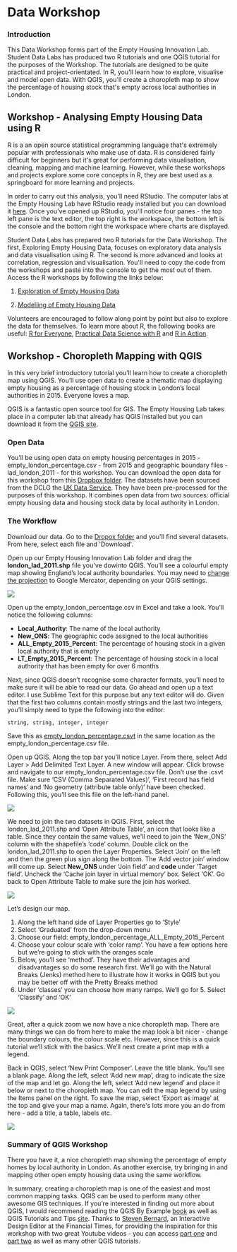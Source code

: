 # Data Workshop

### Introduction
This Data Workshop forms part of the Empty Housing Innovation Lab. Student Data Labs has produced two R tutorials and one QGIS tutorial for the purposes of the Workshop. The tutorials are designed to be quite practical and project-orientated. In R, you'll learn how to explore, visualise and model open data. With QGIS, you'll create a choropleth map to show the percentage of housing stock that's empty across local authorities in London.

## Workshop - Analysing Empty Housing Data using R
R is a an open source statistical programming language that's extremely popular with professionals who make use of data. R is considered fairly difficult for beginners but it's great for performing data visualisation, cleaning, mapping and machine learning. However, while these workshops and projects explore some core concepts in R, they are best used as a springboard for more learning and projects.

In order to carry out this analysis, you'll need RStudio. The computer labs at the Empty Housing Lab have RStudio ready installed but you can download it [here](https://www.rstudio.com/products/rstudio/download/). Once you've opened up RStudio, you'll notice four panes - the top left pane is the text editor, the top right is the workspace, the bottom left is the console and the bottom right the workspace where charts are displayed.

Student Data Labs has prepared two R tutorials for the Data Workshop. The first, Exploring Empty Housing Data, focuses on exploratory data analysis and data visualisation using R. The second is more advanced and looks at correlation, regression and visualisation. You'll need to copy the code from the workshops and paste into the console to get the most out of them. Access the R workshops by following the links below:

1. [Exploration of Empty Housing Data](http://rpubs.com/StudentDataLabs/Empty-Housing-Lab-1)

2. [Modelling of Empty Housing Data](http://rpubs.com/StudentDataLabs/Empty-Housing-Lab-2)

Volunteers are encouraged to follow along point by point but also to explore the data for themselves. To learn more about R, the following books are useful: [R for Everyone](https://www.amazon.co.uk/Everyone-Advanced-Analytics-Graphics-Addison-Wesley/dp/0321888030), [Practical Data Science with R](https://www.amazon.co.uk/Practical-Data-Science-Nina-Zumel/dp/1617291560/ref=sr_1_1?s=books&ie=UTF8&qid=1477691407&sr=1-1&keywords=practical+data+science+with+r) and [R in Action](https://www.amazon.co.uk/Action-Data-Analysis-Graphics/dp/1617291382/ref=sr_1_1?s=books&ie=UTF8&qid=1477691440&sr=1-1&keywords=r+in+action). 

## Workshop - Choropleth Mapping with QGIS
In this very brief introductory tutorial you’ll learn how to create a choropleth map using QGIS. You’ll use open data to create a thematic map displaying empty housing as a percentage of housing stock in London’s local authorities in 2015. Everyone loves a map.

QGIS is a fantastic open source tool for GIS. The Empty Housing Lab takes place in a computer lab that already has QGIS installed but you can download it from the [QGIS site](http://www.qgis.org/en/site/forusers/download.html).

### Open Data
You’ll be using open data on empty housing percentages in 2015 - empty_london_percentage.csv - from 2015 and geographic boundary files - lad_london_2011 - for this workshop. You can download the open data for this workshop from this [Dropbox folder](https://www.dropbox.com/sh/446pg6rxdao1o2u/AAA7aGhH5zL35JA1k_rKnRSVa?dl=0). The datasets have been sourced from the DCLG the [UK Data Service](https://census.edina.ac.uk/bds.html). They have been pre-processed for the purposes of this workshop. It combines open data from two sources: official empty housing data and housing stock data by local authority in London.

### The Workflow
Download our data. Go to the [Dropox folder](https://www.dropbox.com/sh/446pg6rxdao1o2u/AAA7aGhH5zL35JA1k_rKnRSVa?dl=0) and you'll find several datasets. From here, select each file and 'Download'.

Open up our Empty Housing Innovation Lab folder and drag the <b>london_lad_2011.shp</b> file you've dowinto QGIS. You’ll see a colourful empty map showing England’s local authority boundaries. You may need to [change the projection](http://docs.qgis.org/2.2/en/docs/user_manual/working_with_projections/working_with_projections.html) to Google Mercator, depending on your QGIS settings.

![](https://studentdatalabs.files.wordpress.com/2016/10/screen-shot-2016-10-21-at-02-51-08.png)

Open up the empty_london_percentage.csv in Excel and take a look. You’ll notice the following columns:
+ <b>Local_Authority</b>: The name of the local authority
+ <b>New_ONS</b>: The geographic code assigned to the local authorities
+ <b>ALL_Empty_2015_Percent</b>: The percentage of housing stock in a given local authority that is empty
+ <b>LT_Empty_2015_Percent</b>: The percentage of housing stock in a local authority that has been empty for over 6 months

Next, since QGIS doesn’t recognise some character formats, you’ll need to make sure it will be able to read our data. Go ahead and open up a text editor. I use Sublime Text for this purpose but any text editor will do. Given that the first two columns contain mostly strings and the last two integers, you’ll simply need to type the following into the editor:
```
string, string, integer, integer
```
Save this as <u>empty_london_percentage.csvt</u> in the same location as the empty_london_percentage.csv file.

Open up QGIS. Along the top bar you’ll notice Layer. From there, select Add Layer > Add Delimited Text Layer. A new window will appear. Click browse and navigate to our empty_london_percentage.csv file. Don’t use the .csvt file. Make sure ‘CSV (Comma Separated Values)’, ‘First record has field names’ and ‘No geometry (attribute table only)’ have been checked. Following this, you’ll see this file on the left-hand panel.

![](https://studentdatalabs.files.wordpress.com/2016/10/screen-shot-2016-10-21-at-03-11-16.png)

We need to join the two datasets in QGIS. First, select the london_lad_2011.shp and ’Open Attribute Table’, an icon that looks like a table. Since they contain the same values, we'll need to join the ‘New_ONS’ column with the shapefile’s ‘code’ column. Double click on the london_lad_2011.shp to open the Layer Properties. Select ‘Join’ on the left and then the green plus sign along the bottom. The ‘Add vector join’ window will come up. Select <b>New_ONS</b> under ‘Join field’ and <b>code</b> under ’Target field’. Uncheck the ‘Cache join layer in virtual memory’ box. Select ‘OK’. Go back to Open Attribute Table to make sure the join has worked.

![](https://studentdatalabs.files.wordpress.com/2016/10/screen-shot-2016-10-21-at-02-52-49.png)

Let’s design our map. 

1. Along the left hand side of Layer Properties go to ’Style’
2. Select ‘Graduated’ from the drop-down menu
3. Choose our field: empty_london_percentage_ALL_Empty_2015_Percent
4. Choose your colour scale with ‘color ramp’. You have a few options here but we’re going to stick with the oranges scale
5. Below, you’ll see ‘method’. They have their advantages and disadvantages so do some research first. We’ll go with the Natural Breaks (Jenks) method here to illustrate how it works in QGIS but you may be better off with the Pretty Breaks method
6. Under ‘classes’ you can choose how many ramps. We’ll go for 5. Select ‘Classify’ and ‘OK’

![](https://studentdatalabs.files.wordpress.com/2016/10/screen-shot-2016-10-21-at-02-55-39.png)

Great, after a quick zoom we now have a nice choropleth map. There are many things we can do from here to make the map look a bit nicer - change the boundary colours, the colour scale etc. However, since this is a quick tutorial we’ll stick with the basics. We’ll next create a print map with a legend.

Back in QGIS, select ‘New Print Composer’. Leave the title blank. You’ll see a blank page. Along the left, select ‘Add new map’, drag to indicate the size of the map and let go. Along the left, select ‘Add new legend’ and place it below or next to the choropleth map. You can edit the map legend by using the Items panel on the right. To save the map, select ‘Export as image’ at the top and give your map a name. Again, there's lots more you an do from here - add a title, a table, labels etc.

![](https://studentdatalabs.files.wordpress.com/2016/10/screen-shot-2016-10-21-at-03-28-38.png)

### Summary of QGIS Workshop
There you have it, a nice choropleth map showing the percentage of empty homes by local authority in London. As another exercise, try bringing in and mapping other open empty housing data using the same workflow.

In summary, creating a choropleth map is one of the easiest and most common mapping tasks. QGIS can be used to perform many other awesome GIS techniques. If you’re interested in finding out more about QGIS, I would recommend reading the QGIS By Example [book](https://www.amazon.co.uk/QGIS-Example-Alexander-Bruy/dp/1782174672) as well as QGIS Tutorials and Tips [site](http://www.qgistutorials.com/). Thanks to [Steven Bernard](https://www.youtube.com/channel/UCrBM8Ka8HhDAYvQY1VX2P0w/videos), an Interactive Design Editor at the Financial Times, for providing the inspiration for this workshop with two great Youtube videos - you can access [part one](https://www.youtube.com/watch?v=rG6UphZGmg4) and [part two](https://www.youtube.com/watch?v=TN_ltYfQorE) as well as many other QGIS tutorials.
